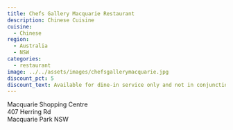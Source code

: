 ```yaml
---
title: Chefs Gallery Macquarie Restaurant
description: Chinese Cuisine
cuisine:
  - Chinese
region:
  - Australia
  - NSW
categories:
  - restaurant
image: ../../assets/images/chefsgallerymacquarie.jpg
discount_pct: 5
discount_text: Available for dine-in service only and not in conjunction with any other offer.
---
```


Macquarie Shopping Centre  
407 Herring Rd  
Macquarie Park NSW
